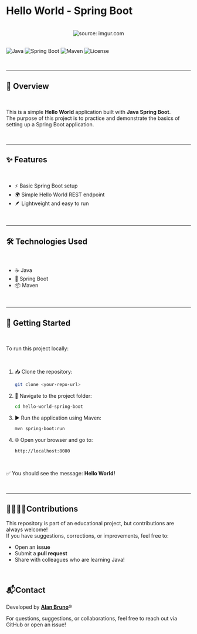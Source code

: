 # Hello World - Spring Boot

<br />

<div align="center">
    <img src="https://i.imgur.com/w8tTOuT.png" title="source: imgur.com" /> 
</div>

<br />

![Java](https://img.shields.io/badge/Java-ED8B00?style=for-the-badge&logo=java&logoColor=white)
![Spring Boot](https://img.shields.io/badge/Spring%20Boot-6DB33F?style=for-the-badge&logo=springboot&logoColor=white)
![Maven](https://img.shields.io/badge/Maven-C71A36?style=for-the-badge&logo=apachemaven&logoColor=white)
![License](https://img.shields.io/badge/License-MIT-blue?style=for-the-badge)

<br />

---

## 📖 Overview

<br />

This is a simple **Hello World** application built with **Java Spring Boot**.  
The purpose of this project is to practice and demonstrate the basics of setting up a Spring Boot application.

<br />

---

## ✨ Features

<br />

- ⚡ Basic Spring Boot setup  
- 🌍 Simple Hello World REST endpoint  
- 🪶 Lightweight and easy to run 

<br />

---

## 🛠️ Technologies Used

<br />

- ☕ Java  
- 🍃 Spring Boot  
- 📦 Maven  

<br />

---

## 🚀 Getting Started

<br />

To run this project locally:

<br />

1. 📥 Clone the repository:

   ```bash
   git clone <your-repo-url>
   ```

2. 📂 Navigate to the project folder:

   ```bash
   cd hello-world-spring-boot
   ```

3. ▶️ Run the application using Maven:

   ```bash
   mvn spring-boot:run
   ```

4. 🌐 Open your browser and go to:

   ```
   http://localhost:8080
   ```

<br />

✅ You should see the message: **Hello World!**

<br />

---

## 🫱🏻‍🫲🏻Contributions

This repository is part of an educational project, but contributions are always welcome!  
If you have suggestions, corrections, or improvements, feel free to:

- Open an **issue**  
- Submit a **pull request**  
- Share with colleagues who are learning Java!  

<br />

## 📬Contact

Developed by [**Alan Bruno**](https://github.com/alanbrunoscience)®



For questions, suggestions, or collaborations, feel free to reach out via GitHub or open an issue!
